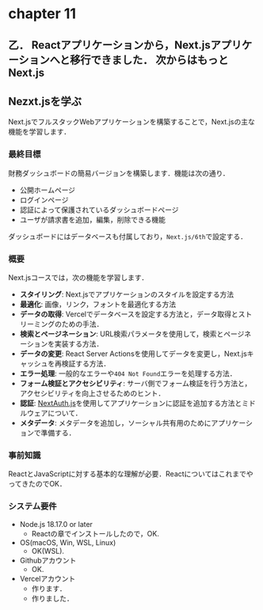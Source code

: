 # chapter 11
乙．
Reactアプリケーションから，Next.jsアプリケーションへと移行できました．
次からはもっとNext.js
---
## Nezxt.jsを学ぶ
Next.jsでフルスタックWebアプリケーションを構築することで，Next.jsの主な機能を学習します．
### 最終目標
財務ダッシュボードの簡易バージョンを構築します．機能は次の通り．
- 公開ホームページ
- ログインページ
- 認証によって保護されているダッシュボードページ
- ユーザが請求書を追加，編集，削除できる機能

ダッシュボードにはデータベースも付属しており，`Next.js/6th`で設定する．

### 概要
Next.jsコースでは，次の機能を学習します．
- **スタイリング**: Next.jsでアプリケーションのスタイルを設定する方法
- **最適化**: 画像，リンク，フォントを最適化する方法
- **データの取得**: Vercelでデータベースを設定する方法と，データ取得とストリーミングのための手法．
- **検索とページネーション**: URL検索パラメータを使用して，検索とページネーションを実装する方法．
- **データの変更**: React Server Actionsを使用してデータを変更し，Next.jsキャッシュを再検証する方法．
- **エラー処理**: 一般的なエラーや`404 Not Found`エラーを処理する方法．
- **フォーム検証とアクセシビリティ**: サーバ側でフォーム検証を行う方法と，アクセシビリティを向上させるためのヒント．
- **認証**: [NextAuth.js][auth]を使用してアプリケーションに認証を追加する方法とミドルウェアについて．
- **メタデータ**: メタデータを追加し，ソーシャル共有用のためにアプリケーションで準備する．

### 事前知識
ReactとJavaScriptに対する基本的な理解が必要．ReactについてはこれまでやってきたのでOK．

### システム要件
- Node.js 18.17.0 or later
  - Reactの章でインストールしたので，OK.
- OS(macOS, Win, WSL, Linux)
  - OK(WSL).
- Githubアカウント
  - OK.
- Vercelアカウント
  - 作ります．
  - 作りました．


[auth]: https://next-auth.js.org/